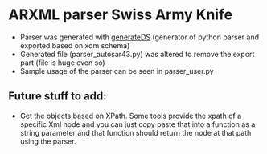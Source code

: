 # ARXML parser Swiss Army Knife

- Parser was generated with [generateDS](https://pypi.org/project/generateDS/) (generator of python parser and exported based on xdm schema)
- Generated file (parser_autosar43.py) was altered to remove the export part (file is huge even so)
- Sample usage of the parser can be seen in parser_user.py

## Future stuff to add:

- Get the objects based on XPath. Some tools provide the xpath of a specific Xml node and you can just copy paste that into a function as a string parameter and that function should return the node at that path using the parser.